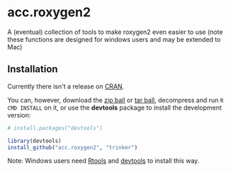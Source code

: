 acc.roxygen2
============

A (eventual) collection of tools to make roxygen2 even easier to use (note these functions are designed for windows users and may be extended to Mac)

## Installation

Currently there isn't a release on [CRAN](http://cran.r-project.org/).


You can, however, download the [zip ball](https://github.com/trinker/acc.roxygen2/zipball/master) or [tar ball](https://github.com/trinker/acc.roxygen2/tarball/master), decompress and run `R CMD INSTALL` on it, or use the **devtools** package to install the development version:

```r
# install.packages("devtools")

library(devtools)
install_github("acc.roxygen2", "trinker")
```

Note: Windows users need [Rtools](http://www.murdoch-sutherland.com/Rtools/) and [devtools](http://CRAN.R-project.org/package=devtools) to install this way.